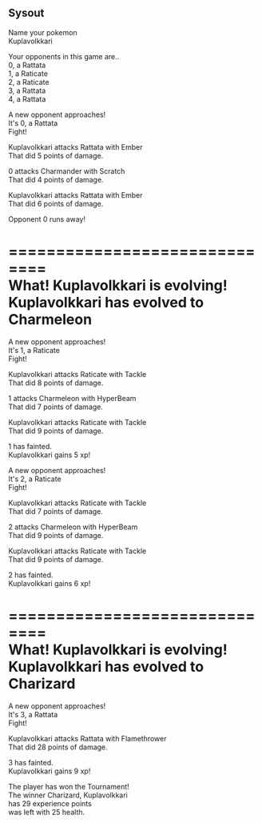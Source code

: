 ## Sysout
  
Name your pokemon  
Kuplavolkkari  
  
Your opponents in this game are..  
0, a Rattata  
1, a Raticate  
2, a Raticate  
3, a Rattata  
4, a Rattata  
  
A new opponent approaches!  
It's 0, a Rattata  
Fight!  
  
Kuplavolkkari attacks Rattata with Ember  
That did 5 points of damage.  
  
0 attacks Charmander with Scratch  
That did 4 points of damage.  
  
Kuplavolkkari attacks Rattata with Ember  
That did 6 points of damage.  
  
Opponent 0 runs away!  
  
==============================  
What! Kuplavolkkari is evolving!  
Kuplavolkkari has evolved to Charmeleon  
==============================  
  
A new opponent approaches!  
It's 1, a Raticate  
Fight!  
  
Kuplavolkkari attacks Raticate with Tackle  
That did 8 points of damage.  
  
1 attacks Charmeleon with HyperBeam  
That did 7 points of damage.  
  
Kuplavolkkari attacks Raticate with Tackle  
That did 9 points of damage.  
  
1 has fainted.  
Kuplavolkkari gains 5 xp!  
  
  
A new opponent approaches!  
It's 2, a Raticate  
Fight!  
  
Kuplavolkkari attacks Raticate with Tackle  
That did 7 points of damage.  
  
2 attacks Charmeleon with HyperBeam  
That did 9 points of damage.  
  
Kuplavolkkari attacks Raticate with Tackle  
That did 9 points of damage.  
  
2 has fainted.  
Kuplavolkkari gains 6 xp!  
  
  
==============================  
What! Kuplavolkkari is evolving!  
Kuplavolkkari has evolved to Charizard  
==============================  
  
A new opponent approaches!  
It's 3, a Rattata  
Fight!  
  
Kuplavolkkari attacks Rattata with Flamethrower  
That did 28 points of damage.  
  
3 has fainted.  
Kuplavolkkari gains 9 xp!  
  
The player has won the Tournament!  
The winner Charizard, Kuplavolkkari  
has 29 experience points  
was left with 25 health.  
